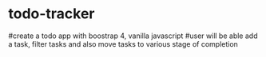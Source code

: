 # todo-tracker
#create a todo app with boostrap 4, vanilla javascript 
#user will be able add a task, filter tasks and also move tasks to various stage of completion 

